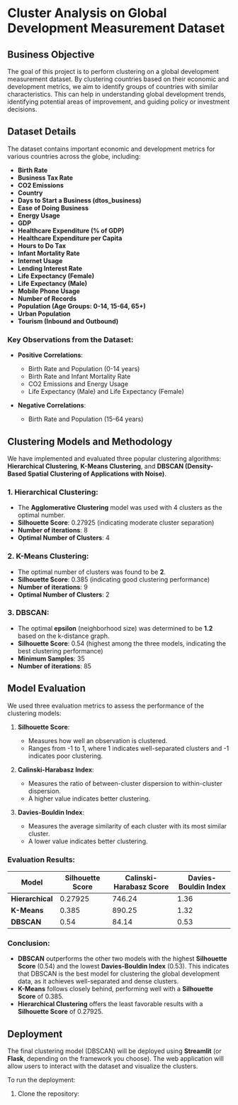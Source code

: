 # Cluster Analysis on Global Development Measurement Dataset

## Business Objective

The goal of this project is to perform clustering on a global development measurement dataset. By clustering countries based on their economic and development metrics, we aim to identify groups of countries with similar characteristics. This can help in understanding global development trends, identifying potential areas of improvement, and guiding policy or investment decisions.

## Dataset Details

The dataset contains important economic and development metrics for various countries across the globe, including:

- **Birth Rate**
- **Business Tax Rate**
- **CO2 Emissions**
- **Country**
- **Days to Start a Business (dtos_business)**
- **Ease of Doing Business**
- **Energy Usage**
- **GDP**
- **Healthcare Expenditure (% of GDP)**
- **Healthcare Expenditure per Capita**
- **Hours to Do Tax**
- **Infant Mortality Rate**
- **Internet Usage**
- **Lending Interest Rate**
- **Life Expectancy (Female)**
- **Life Expectancy (Male)**
- **Mobile Phone Usage**
- **Number of Records**
- **Population (Age Groups: 0-14, 15-64, 65+)**
- **Urban Population**
- **Tourism (Inbound and Outbound)**

### Key Observations from the Dataset:
- **Positive Correlations**: 
  - Birth Rate and Population (0-14 years)
  - Birth Rate and Infant Mortality Rate
  - CO2 Emissions and Energy Usage
  - Life Expectancy (Male) and Life Expectancy (Female)
  
- **Negative Correlations**:
  - Birth Rate and Population (15-64 years)

## Clustering Models and Methodology

We have implemented and evaluated three popular clustering algorithms: **Hierarchical Clustering**, **K-Means Clustering**, and **DBSCAN (Density-Based Spatial Clustering of Applications with Noise)**.

### 1. **Hierarchical Clustering**:
   - The **Agglomerative Clustering** model was used with 4 clusters as the optimal number.
   - **Silhouette Score**: 0.27925 (indicating moderate cluster separation)
   - **Number of iterations**: 8
   - **Optimal Number of Clusters**: 4

### 2. **K-Means Clustering**:
   - The optimal number of clusters was found to be **2**.
   - **Silhouette Score**: 0.385 (indicating good clustering performance)
   - **Number of iterations**: 9
   - **Optimal Number of Clusters**: 2

### 3. **DBSCAN**:
   - The optimal **epsilon** (neighborhood size) was determined to be **1.2** based on the k-distance graph.
   - **Silhouette Score**: 0.54 (highest among the three models, indicating the best clustering performance)
   - **Minimum Samples**: 35
   - **Number of iterations**: 85

## Model Evaluation

We used three evaluation metrics to assess the performance of the clustering models:

1. **Silhouette Score**:
   - Measures how well an observation is clustered.
   - Ranges from -1 to 1, where 1 indicates well-separated clusters and -1 indicates poor clustering.
   
2. **Calinski-Harabasz Index**:
   - Measures the ratio of between-cluster dispersion to within-cluster dispersion.
   - A higher value indicates better clustering.

3. **Davies-Bouldin Index**:
   - Measures the average similarity of each cluster with its most similar cluster.
   - A lower value indicates better clustering.

### Evaluation Results:

| Model                | Silhouette Score | Calinski-Harabasz Score | Davies-Bouldin Index |
|----------------------|------------------|-------------------------|----------------------|
| **Hierarchical**      | 0.27925          | 746.24                  | 1.36                 |
| **K-Means**           | 0.385            | 890.25                  | 1.32                 |
| **DBSCAN**            | 0.54             | 84.14                   | 0.53                 |

### Conclusion:
- **DBSCAN** outperforms the other two models with the highest **Silhouette Score** (0.54) and the lowest **Davies-Bouldin Index** (0.53). This indicates that DBSCAN is the best model for clustering the global development data, as it achieves well-separated and dense clusters.
- **K-Means** follows closely behind, performing well with a **Silhouette Score** of 0.385.
- **Hierarchical Clustering** offers the least favorable results with a **Silhouette Score** of 0.27925.

## Deployment

The final clustering model (DBSCAN) will be deployed using **Streamlit** (or **Flask**, depending on the framework you choose). The web application will allow users to interact with the dataset and visualize the clusters. 

To run the deployment:

1. Clone the repository:
   ```bash
  
